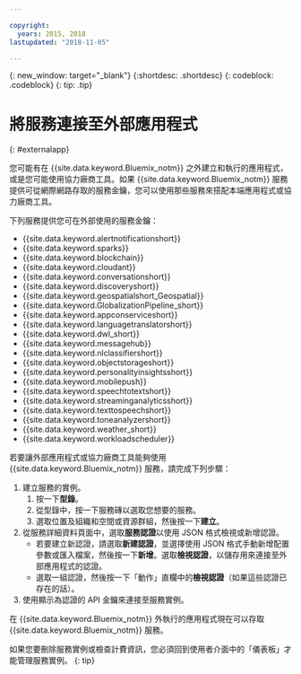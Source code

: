 ```yaml
---

copyright:
  years: 2015, 2018
lastupdated: "2018-11-05"

---
```


{: new_window: target="_blank"}
{:shortdesc: .shortdesc}
{: codeblock: .codeblock}
{: tip: .tip}

# 將服務連接至外部應用程式
{: #externalapp}

您可能有在 {{site.data.keyword.Bluemix_notm}} 之外建立和執行的應用程式，或是您可能使用協力廠商工具。如果 {{site.data.keyword.Bluemix_notm}} 服務提供可從網際網路存取的服務金鑰，您可以使用那些服務來搭配本端應用程式或協力廠商工具。

下列服務提供您可在外部使用的服務金鑰：

* {{site.data.keyword.alertnotificationshort}} <!--Alert Notification-->
* {{site.data.keyword.sparks}} <!--Analytics for Apache Spark-->
* {{site.data.keyword.blockchain}} <!--Blockchain-->
* {{site.data.keyword.cloudant}} <!--Cloudant&reg; NoSQL DB-->
* {{site.data.keyword.conversationshort}} <!--Conversation-->
* {{site.data.keyword.discoveryshort}} <!--Discovery-->
* {{site.data.keyword.geospatialshort_Geospatial}} <!--Geospatial Analytics-->
* {{site.data.keyword.GlobalizationPipeline_short}} <!--Globalization Pipeline-->
* {{site.data.keyword.appconserviceshort}} <!--IBM&reg; App Connect-->
* {{site.data.keyword.languagetranslatorshort}} <!--Language Translator-->
* {{site.data.keyword.dwl_short}} <!--Lift-->
* {{site.data.keyword.messagehub}} <!--Message Hub-->
* {{site.data.keyword.nlclassifiershort}} <!--Natural Language Classifier-->
* {{site.data.keyword.objectstorageshort}} <!--Object Storage-->
* {{site.data.keyword.personalityinsightsshort}} <!--Personality Insights-->
* {{site.data.keyword.mobilepush}} <!--Push-->
* {{site.data.keyword.speechtotextshort}} <!-- Speech to Text-->
* {{site.data.keyword.streaminganalyticsshort}} <!--Streaming Analytics-->
* {{site.data.keyword.texttospeechshort}} <!--Text to Speech-->
* {{site.data.keyword.toneanalyzershort}} <!--Tone Analyzer-->
* {{site.data.keyword.weather_short}} <!--Weather Company Data-->
* {{site.data.keyword.workloadscheduler}} <!--Workload Scheduler-->

若要讓外部應用程式或協力廠商工具能夠使用 {{site.data.keyword.Bluemix_notm}} 服務，請完成下列步驟：

1. 建立服務的實例。
    1. 按一下**型錄**。
    2. 從型錄中，按一下服務磚以選取您想要的服務。 
    3. 選取位置及組織和空間或資源群組，然後按一下**建立**。
2. 從服務詳細資料頁面中，選取**服務認證**以使用 JSON 格式檢視或新增認證。 
    * 若要建立新認證，請選取**新建認證**，並選擇使用 JSON 格式手動新增配置參數或匯入檔案，然後按一下**新增**。選取**檢視認證**，以儲存用來連接至外部應用程式的認證。
    * 選取一組認證，然後按一下「動作」直欄中的**檢視認證**（如果這些認證已存在的話）。 
3. 使用顯示為認證的 API 金鑰來連接至服務實例。

在 {{site.data.keyword.Bluemix_notm}} 外執行的應用程式現在可以存取 {{site.data.keyword.Bluemix_notm}} 服務。

如果您要刪除服務實例或檢查計費資訊，您必須回到使用者介面中的「儀表板」才能管理服務實例。
{: tip}
